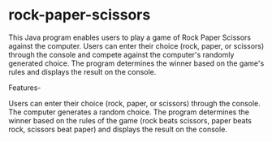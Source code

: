 # rock-paper-scissors

This Java program enables users to play a game of Rock Paper Scissors against the computer. Users can enter their choice (rock, paper, or scissors) through the console and compete against the computer's randomly generated choice. The program determines the winner based on the game's rules and displays the result on the console.

Features-

Users can enter their choice (rock, paper, or scissors) through the console.
The computer generates a random choice.
The program determines the winner based on the rules of the game (rock beats scissors, paper beats rock, scissors beat paper) and displays the result on the console.
